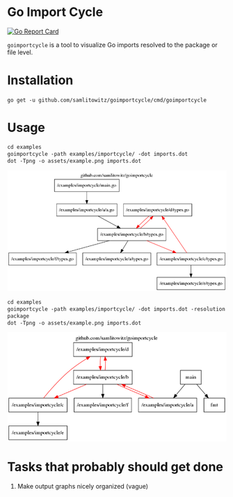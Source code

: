 # Go Import Cycle
[![Go Report Card](https://goreportcard.com/badge/github.com/samlitowitz/goimportcycle)](https://goreportcard.com/report/github.com/samlitowitz/goimportcycle)

`goimportcycle` is a tool to visualize Go imports resolved to the package or file level.

# Installation
`go get -u github.com/samlitowitz/goimportcycle/cmd/goimportcycle`

# Usage
```shell
cd examples
goimportcycle -path examples/importcycle/ -dot imports.dot
dot -Tpng -o assets/example.png imports.dot
```

![Example import graph resolved to the file level](assets/example_file.png?raw=true "Example import graph resolved to the file level")

```shell
cd examples
goimportcycle -path examples/importcycle/ -dot imports.dot -resolution package
dot -Tpng -o assets/example.png imports.dot
```
![Example import graph resolved to the package level](assets/example_package.png?raw=true "Example import graph resolved to the package level")

# Tasks that probably should get done
1. Make output graphs nicely organized (vague)
